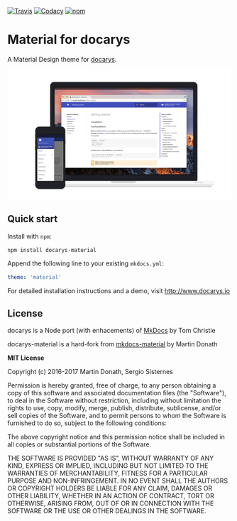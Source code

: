 [![Travis][travis-image]][travis-link]
[![Codacy][codacy-image]][codacy-link]
[![npm][npm-image]][npm-link]

  [travis-image]: https://travis-ci.org/docarys-material/docarys-material.svg?branch=master
  [travis-link]: https://travis-ci.org/docarys/docarys-material
  [codacy-image]: https://api.codacy.com/project/badge/Grade/b09d43c36b064fe492d577b6329e012c
  [codacy-link]: https://www.codacy.com/app/sesispla/docarys-material?utm_source=github.com&amp;utm_medium=referral&amp;utm_content=docarys/docarys-material&amp;utm_campaign=Badge_Grade
  [npm-image]: https://img.shields.io/npm/dt/docarys-material.svg
  [npm-link]: hhttps://www.npmjs.com/package/docarys-material

# Material for docarys

A Material Design theme for [docarys](http://www.docarys.io).

[![Material for docarys](docs/images/material.png)](https://github.com/docarys/docarys-material)

## Quick start

Install with `npm`:

``` sh
npm install docarys-material
```

Append the following line to your existing `mkdocs.yml`:

``` yaml
theme: 'material'
```

For detailed installation instructions and a demo, visit
http://www.docarys.io

## License

docarys is a Node port (with enhacements) of [MkDocs](https://github.com/mkdocs/mkdocs) by Tom Christie

docarys-material is a hard-fork from [mkdocs-material](https://github.com/squidfunk/mkdocs-material) by Martin Donath

**MIT License**

Copyright (c) 2016-2017 Martin Donath, Sergio Sisternes

Permission is hereby granted, free of charge, to any person obtaining a copy
of this software and associated documentation files (the "Software"), to
deal in the Software without restriction, including without limitation the
rights to use, copy, modify, merge, publish, distribute, sublicense, and/or
sell copies of the Software, and to permit persons to whom the Software is
furnished to do so, subject to the following conditions:

The above copyright notice and this permission notice shall be included in
all copies or substantial portions of the Software.

THE SOFTWARE IS PROVIDED "AS IS", WITHOUT WARRANTY OF ANY KIND, EXPRESS OR
IMPLIED, INCLUDING BUT NOT LIMITED TO THE WARRANTIES OF MERCHANTABILITY,
FITNESS FOR A PARTICULAR PURPOSE AND NON-INFRINGEMENT. IN NO EVENT SHALL THE
AUTHORS OR COPYRIGHT HOLDERS BE LIABLE FOR ANY CLAIM, DAMAGES OR OTHER
LIABILITY, WHETHER IN AN ACTION OF CONTRACT, TORT OR OTHERWISE, ARISING
FROM, OUT OF OR IN CONNECTION WITH THE SOFTWARE OR THE USE OR OTHER DEALINGS
IN THE SOFTWARE.
